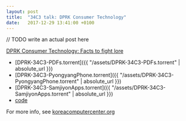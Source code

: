 ```yaml
---
layout: post
title:  "34C3 talk: DPRK Consumer Technology"
date:   2017-12-29 13:41:00 +0100
---
```


// TODO write an actual post here

[DPRK Consumer Technology: Facts to fight lore](https://media.ccc.de/v/34c3-9279-dprk_consumer_technology)

* [DPRK-34C3-PDFs.torrent]({{ "/assets/DPRK-34C3-PDFs.torrent" | absolute_url }})
* [DPRK-34C3-PyongyangPhone.torrent]({{ "/assets/DPRK-34C3-PyongyangPhone.torrent" | absolute_url }})
* [DPRK-34C3-SamjiyonApps.torrent]({{ "/assets/DPRK-34C3-SamjiyonApps.torrent" | absolute_url }})
* [code](https://github.com/gabedwrds/DPRK-34C3-tools)

For more info, see [koreacomputercenter.org](http://www.koreacomputercenter.org)